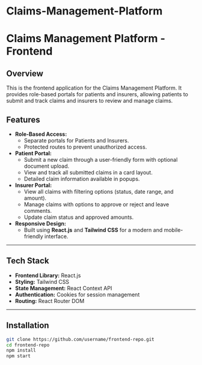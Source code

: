 # Claims-Management-Platform
# Claims Management Platform - Frontend

## Overview
This is the frontend application for the Claims Management Platform. It provides role-based portals for patients and insurers, allowing patients to submit and track claims and insurers to review and manage claims.

## Features
- **Role-Based Access:**
  - Separate portals for Patients and Insurers.
  - Protected routes to prevent unauthorized access.
- **Patient Portal:**
  - Submit a new claim through a user-friendly form with optional document upload.
  - View and track all submitted claims in a card layout.
  - Detailed claim information available in popups.
- **Insurer Portal:**
  - View all claims with filtering options (status, date range, and amount).
  - Manage claims with options to approve or reject and leave comments.
  - Update claim status and approved amounts.
- **Responsive Design:**
  - Built using **React.js** and **Tailwind CSS** for a modern and mobile-friendly interface.

---

## Tech Stack
- **Frontend Library:** React.js
- **Styling:** Tailwind CSS
- **State Management:** React Context API
- **Authentication:** Cookies for session management
- **Routing:** React Router DOM

---

## Installation


```bash
git clone https://github.com/username/frontend-repo.git
cd frontend-repo
npm install
npm start
